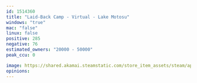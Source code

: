 ```yaml
---
id: 1514360
title: "Laid-Back Camp - Virtual - Lake Motosu"
windows: "true"
mac: "false"
linux: false
positive: 285
negative: 76
estimated_owners: "20000 - 50000"
peak_ccu: 0

image: https://shared.akamai.steamstatic.com/store_item_assets/steam/apps/1514360/header.jpg?t=1701236554
opinions:
---
```

